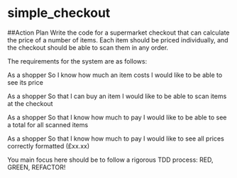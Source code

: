 # simple_checkout

##Action Plan
Write the code for a supermarket checkout that can calculate the price of a number of items. Each item should be priced individually, and the checkout should be able to scan them in any order.

The requirements for the system are as follows:

As a shopper
So I know how much an item costs
I would like to be able to see its price

As a shopper
So that I can buy an item
I would like to be able to scan items at the checkout

As a shopper
So that I know how much to pay
I would like to be able to see a total for all scanned items

As a shopper
So that I know how much to pay
I would like to see all prices correctly formatted (£xx.xx)

You main focus here should be to follow a rigorous TDD process: RED, GREEN, REFACTOR!
